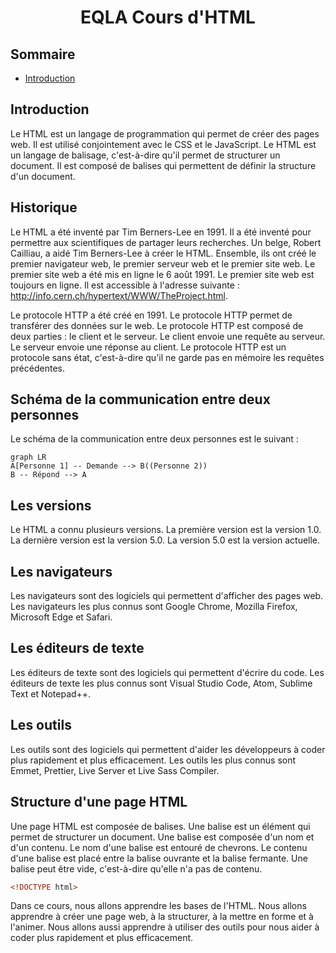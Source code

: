 <h1 align="center">EQLA Cours d'HTML</h1>

## Sommaire
- [Introduction](#introduction)


## Introduction
Le HTML est un langage de programmation qui permet de créer des pages web. Il est utilisé conjointement avec le CSS et le JavaScript. Le HTML est un langage de balisage, c'est-à-dire qu'il permet de structurer un document. Il est composé de balises qui permettent de définir la structure d'un document. 

## Historique
Le HTML a été inventé par Tim Berners-Lee en 1991. Il a été inventé pour permettre aux scientifiques de partager leurs recherches. Un belge, Robert Cailliau, a aidé Tim Berners-Lee à créer le HTML. Ensemble, ils ont créé le premier navigateur web, le premier serveur web et le premier site web. Le premier site web a été mis en ligne le 6 août 1991. Le premier site web est toujours en ligne. Il est accessible à l'adresse suivante : http://info.cern.ch/hypertext/WWW/TheProject.html.

Le protocole HTTP a été créé en 1991. Le protocole HTTP permet de transférer des données sur le web. Le protocole HTTP est composé de deux parties : le client et le serveur. Le client envoie une requête au serveur. Le serveur envoie une réponse au client. Le protocole HTTP est un protocole sans état, c'est-à-dire qu'il ne garde pas en mémoire les requêtes précédentes.

## Schéma de la communication entre deux personnes
Le schéma de la communication entre deux personnes est le suivant : 

```mermaid
graph LR
A[Personne 1] -- Demande --> B((Personne 2))
B -- Répond --> A
```




## Les versions
Le HTML a connu plusieurs versions. La première version est la version 1.0. La dernière version est la version 5.0. La version 5.0 est la version actuelle.

## Les navigateurs
Les navigateurs sont des logiciels qui permettent d'afficher des pages web. Les navigateurs les plus connus sont Google Chrome, Mozilla Firefox, Microsoft Edge et Safari.

## Les éditeurs de texte
Les éditeurs de texte sont des logiciels qui permettent d'écrire du code. Les éditeurs de texte les plus connus sont Visual Studio Code, Atom, Sublime Text et Notepad++.

## Les outils
Les outils sont des logiciels qui permettent d'aider les développeurs à coder plus rapidement et plus efficacement. Les outils les plus connus sont Emmet, Prettier, Live Server et Live Sass Compiler.



## Structure d'une page HTML
Une page HTML est composée de balises. Une balise est un élément qui permet de structurer un document. Une balise est composée d'un nom et d'un contenu. Le nom d'une balise est entouré de chevrons. Le contenu d'une balise est placé entre la balise ouvrante et la balise fermante. Une balise peut être vide, c'est-à-dire qu'elle n'a pas de contenu. 


```html
<!DOCTYPE html>
```

Dans ce cours, nous allons apprendre les bases de l'HTML. Nous allons apprendre à créer une page web, à la structurer, à la mettre en forme et à l'animer. Nous allons aussi apprendre à utiliser des outils pour nous aider à coder plus rapidement et plus efficacement. 






